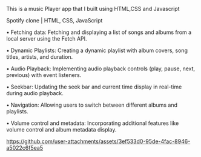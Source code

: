 This is a music Player app that I built using HTML,CSS and Javascript

Spotify clone | HTML, CSS, JavaScript

• Fetching data: Fetching and displaying a list of songs and albums from a local server using the Fetch API.

• Dynamic Playlists: Creating a dynamic playlist with album covers, song titles, artists, and duration.

• Audio Playback: Implementing audio playback controls (play, pause, next, previous) with event listeners.

• Seekbar: Updating the seek bar and current time display in real-time during audio playback.

• Navigation: Allowing users to switch between different albums and playlists.

• Volume control and metadata: Incorporating additional features like volume control and album metadata
display.

https://github.com/user-attachments/assets/3ef533d0-95de-4fac-8946-a5022c6f5ea5
